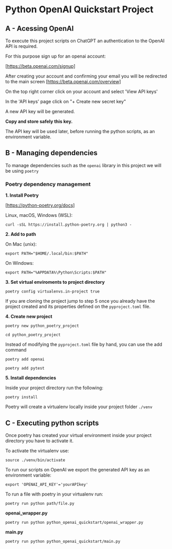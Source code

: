 # Python OpenAI Quickstart Project

## A - Acessing OpenAI

To execute this project scripts on ChatGPT an authentication
to the OpenAI API is required. 

For this purpose sign up for an openai account:

[https://beta.openai.com/signup]

After creating your account and confirming your email
you will be redirected to the main screen
[https://beta.openai.com/overview]

On the top right corner click on your account and select 
'View API keys'

In the 'API keys' page click on "+ Create new secret key"

A new API key will be generated.

**Copy and store safely this key.**

The API key will be used later, before running the python scripts,
as an environment variable.
 

## B - Managing dependencies

To manage dependencies such as the `openai` library 
in this project we will be using `poetry`

### Poetry dependency management

**1. Install Poetry**

[https://python-poetry.org/docs]

Linux, macOS, Windows (WSL): 

```curl -sSL https://install.python-poetry.org | python3 -```


**2. Add to path**

On Mac (unix): 

```export PATH="$HOME/.local/bin:$PATH"```

On Windows:

```export PATH="%APPDATA%\Python\Scripts:$PATH"```

**3. Set virtual enviroments to project directory**

```poetry config virtualenvs.in-project true```

If you are cloning the project jump to step 5 once you
already have the project created and its properties defined on 
the `pyproject.toml` file.

**4. Create new project**

```poetry new python_poetry_project```

```cd python_poetry_project```


Instead of modifying the `pyproject.toml` file by hand, you can use the add command

```poetry add openai```

```poetry add pytest```

**5. Install dependencies**

Inside your project directory run the following:

```poetry install```

Poetry will create a virtualenv locally inside your project folder `./venv`

## C - Executing python scripts

Once poetry has created your virtual environment inside your
project directory you have to activate it.

To activate the virtualenv use:

```source ./venv/bin/activate```

To run our scripts on OpenAI we export the generated API key
as an environment variable:

```export 'OPENAI_API_KEY'='yourAPIkey'```


To run a file with poetry in your virtualenv run:
 
```poetry run python path/file.py```

**openai_wrapper.py**

```poetry run python python_openai_quickstart/openai_wrapper.py```


**main.py**

```poetry run python python_openai_quickstart/main.py```